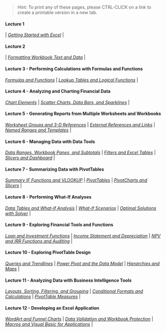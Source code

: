 > Hint: To print any of these pages, please CTRL-CLICK on a link to create a printable version in a new tab.

#### Lecture 1

| [_Getting Started with Excel_](./pages/m01) |

#### Lecture 2

| [_Formatting Workbook Text and Data_](./pages/m02) |

#### Lecture 3 - Performing Calculations with Formulas and Functions

[_Formulas and Functions_](./pages/m03a) |
[_Lookup Tables and Logical Functions_](./pages/m03b) |

#### Lecture 4 - Analyzing and Charting Financial Data

[_Chart Elements_](./pages/m04a) |
[_Scatter Charts, Data Bars, and Sparklines_](./pages/m04b) |

#### Lecture 5 - Generating Reports from Multiple Worksheets and Workbooks

[_Worksheet Groups and 3-D References_](./pages/m05a) |
[_External References and Links_](./pages/m05b) |
[_Named Ranges and Templates_](./pages/m05c) |

#### Lecture 6 - Managing Data with Data Tools

[_Data Ranges, Workbook Panes, and Subtotals_](./pages/m06a) |
[_Filters and Excel Tables_](./pages/m06b) |
[_Slicers and Dashboard_](./pages/m06c) |

#### Lecture 7 - Summarizing Data with PivotTables

[_Summary IF Functions and VLOOKUP_](./pages/m07a) |
[_PivotTables_](./pages/m07b) |
[_PivotCharts and Slicers_](./pages/m07c) |

#### Lecture 8 - Performing What-If Analyses

[_Data Tables and What-If Analysis_](./pages/m08a) |
[_What-If Scenarios_](./pages/m08b) |
[_Optimal Solutions with Solver_](./pages/m08c) |

#### Lecture 9 - Exploring Financial Tools and Functions

[_Loan and Investment Functions_](./pages/m09a) |
[_Income Statement and Depreciation_](./pages/m09b) |
[_NPV and IRR Functions and Auditing_](./pages/m09c) |


#### Lecture 10 - Exploring PivotTable Design 

[_Queries and Trendlines_](./pages/m10a) |
[_Power Pivot and the Data Model_](./pages/m10b) |
[_Hierarchies and Maps_](./pages/m10c) |

#### Lecture 11 - Analyzing Data with Business Intelligence Tools

[_Layouts, Sorting, Filtering, and Grouping_](./pages/m11a) |
[_Conditional Formats and Calculations_](./pages/m11b) |
[_PivotTable Measures_](./pages/m11c) |

#### Lecture 12 - Developing an Excel Application 

[_WordArt and Funnel Charts_](./pages/m12a) |
[_Data Validation and Workbook Protection_](./pages/m12b) |
[_Macros and Visual Basic for Applications_](./pages/m12c) |
